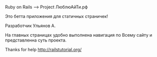Ruby on Rails --> Project ЛюблюАйТи.рф

Это бетта приложения для статичных страничек!

Разработчик Ульянов А.

На главных страницах удобно выполнена навигация по Bсему сайту и представленна суть проекта.

Thanks for help http://railstutorial.org/
